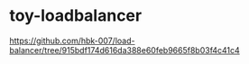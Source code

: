 # toy-loadbalancer

https://github.com/hbk-007/load-balancer/tree/915bdf174d616da388e60feb9665f8b03f4c41c4
